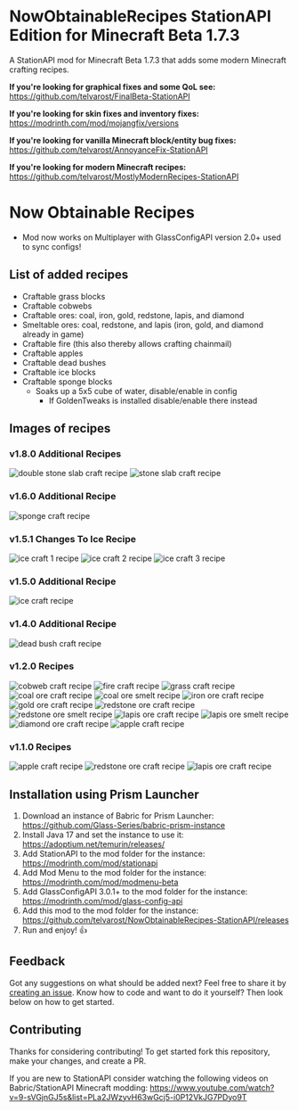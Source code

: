 # NowObtainableRecipes StationAPI Edition for Minecraft Beta 1.7.3

A StationAPI mod for Minecraft Beta 1.7.3 that adds some modern Minecraft crafting recipes.

**If you're looking for graphical fixes and some QoL see:** https://github.com/telvarost/FinalBeta-StationAPI

**If you're looking for skin fixes and inventory fixes:** https://modrinth.com/mod/mojangfix/versions

**If you're looking for vanilla Minecraft block/entity bug fixes:** https://github.com/telvarost/AnnoyanceFix-StationAPI

**If you're looking for modern Minecraft recipes:** https://github.com/telvarost/MostlyModernRecipes-StationAPI

# Now Obtainable Recipes

* Mod now works on Multiplayer with GlassConfigAPI version 2.0+ used to sync configs!

## List of added recipes

* Craftable grass blocks
* Craftable cobwebs
* Craftable ores: coal, iron, gold, redstone, lapis, and diamond
* Smeltable ores: coal, redstone, and lapis (iron, gold, and diamond already in game)
* Craftable fire (this also thereby allows crafting chainmail)
* Craftable apples
* Craftable dead bushes
* Craftable ice blocks
* Craftable sponge blocks
  * Soaks up a 5x5 cube of water, disable/enable in config
    * If GoldenTweaks is installed disable/enable there instead

## Images of recipes

### v1.8.0 Additional Recipes
![double stone slab craft recipe](https://github.com/telvarost/NowObtainableRecipes-StationAPI/blob/main/images/DoubleStoneSlabRecipe.PNG)
![stone slab craft recipe](https://github.com/telvarost/NowObtainableRecipes-StationAPI/blob/main/images/StoneSlabRecipe.PNG)

### v1.6.0 Additional Recipe
![sponge craft recipe](https://github.com/telvarost/NowObtainableRecipes-StationAPI/blob/main/images/SpongeRecipe.PNG)

### v1.5.1 Changes To Ice Recipe
![ice craft 1 recipe](https://github.com/telvarost/NowObtainableRecipes-StationAPI/blob/main/images/IceRecipeV2_1.PNG)
![ice craft 2 recipe](https://github.com/telvarost/NowObtainableRecipes-StationAPI/blob/main/images/IceRecipeV2_2.PNG)
![ice craft 3 recipe](https://github.com/telvarost/NowObtainableRecipes-StationAPI/blob/main/images/IceRecipeV2_3.PNG)

### v1.5.0 Additional Recipe
![ice craft recipe](https://github.com/telvarost/NowObtainableRecipes-StationAPI/blob/main/images/IceRecipe.PNG)

### v1.4.0 Additional Recipe
![dead bush craft recipe](https://github.com/telvarost/NowObtainableRecipes-StationAPI/blob/main/images/DeadBushRecipe.PNG)

### v1.2.0 Recipes
![cobweb craft recipe](https://github.com/telvarost/NowObtainableRecipes-StationAPI/blob/main/images/CobwebRecipe.PNG)
![fire craft recipe](https://github.com/telvarost/NowObtainableRecipes-StationAPI/blob/main/images/FireRecipe.PNG)
![grass craft recipe](https://github.com/telvarost/NowObtainableRecipes-StationAPI/blob/main/images/GrassRecipe.PNG)
![coal ore craft recipe](https://github.com/telvarost/NowObtainableRecipes-StationAPI/blob/main/images/CoalOreRecipe.PNG)
![coal ore smelt recipe](https://github.com/telvarost/NowObtainableRecipes-StationAPI/blob/main/images/CoalSmeltRecipe.PNG)
![iron ore craft recipe](https://github.com/telvarost/NowObtainableRecipes-StationAPI/blob/main/images/IronOreRecipe.PNG)
![gold ore craft recipe](https://github.com/telvarost/NowObtainableRecipes-StationAPI/blob/main/images/GoldOreRecipe.PNG)
![redstone ore craft recipe](https://github.com/telvarost/NowObtainableRecipes-StationAPI/blob/main/images/RedstoneOreRecipeV2.PNG)
![redstone ore smelt recipe](https://github.com/telvarost/NowObtainableRecipes-StationAPI/blob/main/images/RedstoneSmeltRecipe.PNG)
![lapis ore craft recipe](https://github.com/telvarost/NowObtainableRecipes-StationAPI/blob/main/images/LapisOreRecipeV2.PNG)
![lapis ore smelt recipe](https://github.com/telvarost/NowObtainableRecipes-StationAPI/blob/main/images/LapisSmeltRecipe.PNG)
![diamond ore craft recipe](https://github.com/telvarost/NowObtainableRecipes-StationAPI/blob/main/images/DiamondOreRecipe.PNG)
![apple craft recipe](https://github.com/telvarost/NowObtainableRecipes-StationAPI/blob/main/images/AppleRecipeV2.PNG)

### v1.1.0 Recipes
![apple craft recipe](https://github.com/telvarost/NowObtainableRecipes-StationAPI/blob/main/images/AppleRecipe.PNG)
![redstone ore craft recipe](https://github.com/telvarost/NowObtainableRecipes-StationAPI/blob/main/images/RedstoneOreRecipe.PNG)
![lapis ore craft recipe](https://github.com/telvarost/NowObtainableRecipes-StationAPI/blob/main/images/LapisOreRecipe.PNG)

## Installation using Prism Launcher

1. Download an instance of Babric for Prism Launcher: https://github.com/Glass-Series/babric-prism-instance
2. Install Java 17 and set the instance to use it: https://adoptium.net/temurin/releases/
3. Add StationAPI to the mod folder for the instance: https://modrinth.com/mod/stationapi
4. Add Mod Menu to the mod folder for the instance: https://modrinth.com/mod/modmenu-beta
5. Add GlassConfigAPI 3.0.1+ to the mod folder for the instance: https://modrinth.com/mod/glass-config-api
6. Add this mod to the mod folder for the instance: https://github.com/telvarost/NowObtainableRecipes-StationAPI/releases
7. Run and enjoy! 👍

## Feedback

Got any suggestions on what should be added next? Feel free to share it by [creating an issue](https://github.com/telvarost/NowObtainableRecipes-StationAPI/issues/new). Know how to code and want to do it yourself? Then look below on how to get started.

## Contributing

Thanks for considering contributing! To get started fork this repository, make your changes, and create a PR. 

If you are new to StationAPI consider watching the following videos on Babric/StationAPI Minecraft modding: https://www.youtube.com/watch?v=9-sVGjnGJ5s&list=PLa2JWzyvH63wGcj5-i0P12VkJG7PDyo9T
